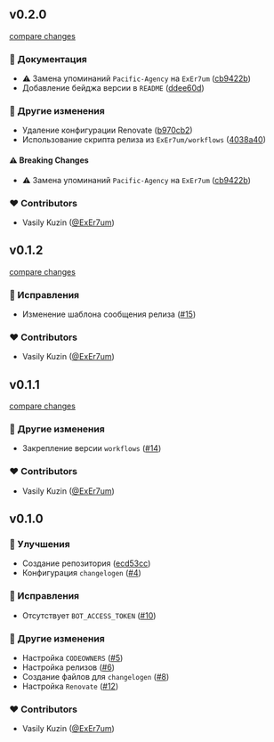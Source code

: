 
## v0.2.0

[compare changes](https://github.com/ExEr7um/changelogen-config/compare/v0.1.2...v0.2.0)

### 📖 Документация

- ⚠️  Замена упоминаний `Pacific-Agency` на `ExEr7um` ([cb9422b](https://github.com/ExEr7um/changelogen-config/commit/cb9422b))
- Добавление бейджа версии в `README` ([ddee60d](https://github.com/ExEr7um/changelogen-config/commit/ddee60d))

### 🏡 Другие изменения

- Удаление конфигурации Renovate ([b970cb2](https://github.com/ExEr7um/changelogen-config/commit/b970cb2))
- Использование скрипта релиза из `ExEr7um/workflows` ([4038a40](https://github.com/ExEr7um/changelogen-config/commit/4038a40))

#### ⚠️ Breaking Changes

- ⚠️  Замена упоминаний `Pacific-Agency` на `ExEr7um` ([cb9422b](https://github.com/ExEr7um/changelogen-config/commit/cb9422b))

### ❤️ Contributors

- Vasily Kuzin ([@ExEr7um](http://github.com/ExEr7um))

## v0.1.2

[compare changes](https://github.com/Pacific-Agency/changelogen-config/compare/v0.1.1...v0.1.2)


### 🐞 Исправления

  - Изменение шаблона сообщения релиза ([#15](https://github.com/Pacific-Agency/changelogen-config/pull/15))

### ❤️  Contributors

- Vasily Kuzin ([@ExEr7um](http://github.com/ExEr7um))

## v0.1.1

[compare changes](https://github.com/Pacific-Agency/changelogen-config/compare/v0.1.0...v0.1.1)


### 🏡 Другие изменения

  - Закрепление версии `workflows` ([#14](https://github.com/Pacific-Agency/changelogen-config/pull/14))

### ❤️  Contributors

- Vasily Kuzin ([@ExEr7um](http://github.com/ExEr7um))

## v0.1.0


### 🚀 Улучшения

  - Создание репозитория ([ecd53cc](https://github.com/Pacific-Agency/changelogen-config/commit/ecd53cc))
  - Конфигурация `changelogen` ([#4](https://github.com/Pacific-Agency/changelogen-config/pull/4))

### 🐞 Исправления

  - Отсутствует `BOT_ACCESS_TOKEN` ([#10](https://github.com/Pacific-Agency/changelogen-config/pull/10))

### 🏡 Другие изменения

  - Настройка `CODEOWNERS` ([#5](https://github.com/Pacific-Agency/changelogen-config/pull/5))
  - Настройка релизов ([#6](https://github.com/Pacific-Agency/changelogen-config/pull/6))
  - Создание файлов для `changelogen` ([#8](https://github.com/Pacific-Agency/changelogen-config/pull/8))
  - Настройка `Renovate` ([#12](https://github.com/Pacific-Agency/changelogen-config/pull/12))

### ❤️  Contributors

- Vasily Kuzin ([@ExEr7um](http://github.com/ExEr7um))

